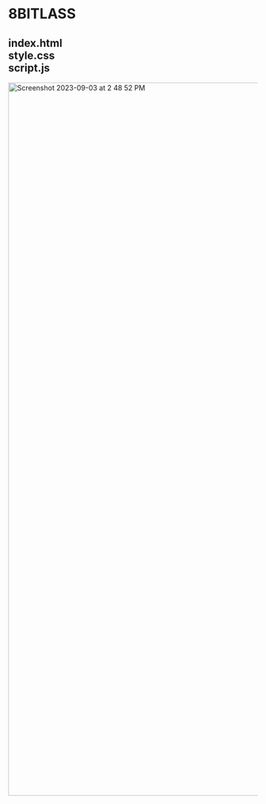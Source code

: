 # 8BITLASS
## index.html<br>style.css<br>script.js
<img width="1439" alt="Screenshot 2023-09-03 at 2 48 52 PM" src="https://github.com/MoodyLass/8BitLass/assets/119916323/3890d68b-cfd8-4e56-ba7b-4f77e873d8be">

